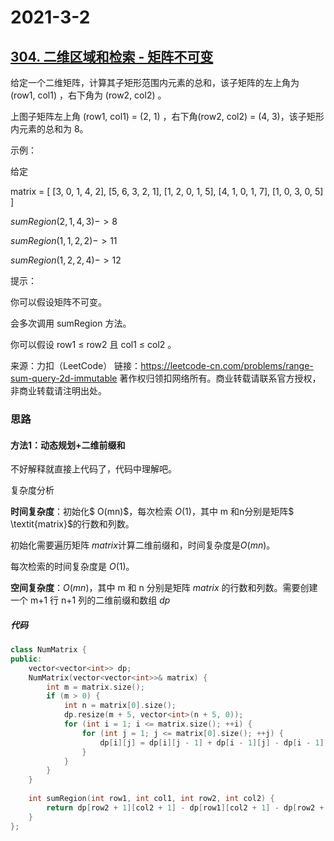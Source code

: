 # 2021-3-2

## [304. 二维区域和检索 - 矩阵不可变](https://leetcode-cn.com/problems/range-sum-query-2d-immutable/)

给定一个二维矩阵，计算其子矩形范围内元素的总和，该子矩阵的左上角为 (row1, col1) ，右下角为 (row2, col2) 。

上图子矩阵左上角 (row1, col1) = (2, 1) ，右下角(row2, col2) = (4, 3)，该子矩形内元素的总和为 8。

示例：

给定 

matrix = [
  [3, 0, 1, 4, 2],
  [5, 6, 3, 2, 1],
  [1, 2, 0, 1, 5],
  [4, 1, 0, 1, 7],
  [1, 0, 3, 0, 5]
]

$sumRegion(2, 1, 4, 3) -> 8$

$sumRegion(1, 1, 2, 2) -> 11$

$sumRegion(1, 2, 2, 4) -> 12$

提示：

你可以假设矩阵不可变。

会多次调用 sumRegion 方法。

你可以假设 row1 ≤ row2 且 col1 ≤ col2 。

来源：力扣（LeetCode）
链接：https://leetcode-cn.com/problems/range-sum-query-2d-immutable
著作权归领扣网络所有。商业转载请联系官方授权，非商业转载请注明出处。

### 思路

#### 方法1：动态规划+二维前缀和

不好解释就直接上代码了，代码中理解吧。

复杂度分析

**时间复杂度**：初始化$ O(mn)$，每次检索 $O(1)$，其中 m 和n分别是矩阵$ \textit{matrix}$的行数和列数。

初始化需要遍历矩阵 $\textit{matrix}$计算二维前缀和，时间复杂度是$O(mn)$。

每次检索的时间复杂度是 $O(1)$。

**空间复杂度**：$O(mn)$，其中 m 和 n 分别是矩阵 $\textit{matrix}$ 的行数和列数。需要创建一个 m+1 行 n+1 列的二维前缀和数组 $\textit{dp}$

##### 代码

```cpp
class NumMatrix {
public:
    vector<vector<int>> dp;
    NumMatrix(vector<vector<int>>& matrix) {
        int m = matrix.size();
        if (m > 0) {
            int n = matrix[0].size();
            dp.resize(m + 5, vector<int>(n + 5, 0));
            for (int i = 1; i <= matrix.size(); ++i) {
                for (int j = 1; j <= matrix[0].size(); ++j) {
                    dp[i][j] = dp[i][j - 1] + dp[i - 1][j] - dp[i - 1][j - 1] + matrix[i - 1][j - 1];
                }
            }
        }
    }
    
    int sumRegion(int row1, int col1, int row2, int col2) {
        return dp[row2 + 1][col2 + 1] - dp[row1][col2 + 1] - dp[row2 + 1][col1] + dp[row1][col1];
    }
};
```



